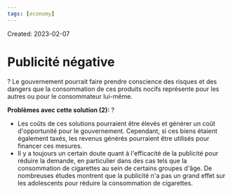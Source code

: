 ```yaml
---
tags: [economy]
---
```

Created: 2023-02-07

# Publicité négative
?
Le gouvernement pourrait faire prendre conscience des risques et des dangers que la consommation de ces produits nocifs représente pour les autres ou pour le consommateur lui-même.
<!--SR:!2023-10-12,150,250-->

**Problèmes avec cette solution (2):**
?
-   Les coûts de ces solutions pourraient être élevés et générer un coût d'opportunité pour le gouvernement. Cependant, si ces biens étaient également taxés, les revenus générés pourraient être utilisés pour financer ces mesures.
-   Il y a toujours un certain doute quant à l'efficacité de la publicité pour réduire la demande, en particulier dans des cas tels que la consommation de cigarettes au sein de certains groupes d'âge. De nombreuses études montrent que la publicité n'a pas un grand effet sur les adolescents pour réduire la consommation de cigarettes.
<!--SR:!2023-11-16,174,250-->